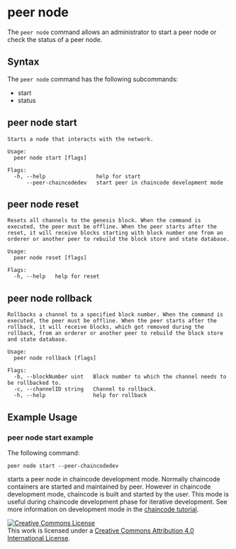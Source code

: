 # peer node

The `peer node` command allows an administrator to start a peer node or check
the status of a peer node.

## Syntax

The `peer node` command has the following subcommands:

  * start
  * status

## peer node start
```
Starts a node that interacts with the network.

Usage:
  peer node start [flags]

Flags:
  -h, --help                help for start
      --peer-chaincodedev   start peer in chaincode development mode
```


## peer node reset
```
Resets all channels to the genesis block. When the command is executed, the peer must be offline. When the peer starts after the reset, it will receive blocks starting with block number one from an orderer or another peer to rebuild the block store and state database.

Usage:
  peer node reset [flags]

Flags:
  -h, --help   help for reset
```


## peer node rollback
```
Rollbacks a channel to a specified block number. When the command is executed, the peer must be offline. When the peer starts after the rollback, it will receive blocks, which got removed during the rollback, from an orderer or another peer to rebuild the block store and state database.

Usage:
  peer node rollback [flags]

Flags:
  -b, --blockNumber uint   Block number to which the channel needs to be rollbacked to.
  -c, --channelID string   Channel to rollback.
  -h, --help               help for rollback
```

## Example Usage

### peer node start example

The following command:

```
peer node start --peer-chaincodedev
```

starts a peer node in chaincode development mode. Normally chaincode containers are started
and maintained by peer. However in chaincode development mode, chaincode is built and started by the user. This mode is useful during chaincode development phase for iterative development.
See more information on development mode in the [chaincode tutorial](../chaincode4ade.html).

<a rel="license" href="http://creativecommons.org/licenses/by/4.0/"><img alt="Creative Commons License" style="border-width:0" src="https://i.creativecommons.org/l/by/4.0/88x31.png" /></a><br />This work is licensed under a <a rel="license" href="http://creativecommons.org/licenses/by/4.0/">Creative Commons Attribution 4.0 International License</a>.
